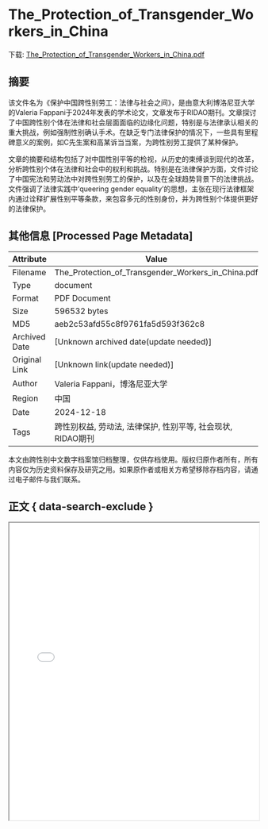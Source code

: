 # The_Protection_of_Transgender_Workers_in_China

<!-- tcd_download_link -->
下载: [The_Protection_of_Transgender_Workers_in_China.pdf](The_Protection_of_Transgender_Workers_in_China.pdf)
<!-- tcd_download_link_end -->

## 摘要

<!-- tcd_abstract -->
该文件名为《保护中国跨性别劳工：法律与社会之间》，是由意大利博洛尼亚大学的Valeria Fappani于2024年发表的学术论文，文章发布于RIDAO期刊。文章探讨了中国跨性别个体在法律和社会层面面临的边缘化问题，特别是与法律承认相关的重大挑战，例如强制性别确认手术。在缺乏专门法律保护的情况下，一些具有里程碑意义的案例，如C先生案和高某诉当当案，为跨性别劳工提供了某种保护。

文章的摘要和结构包括了对中国性别平等的检视，从历史的束缚谈到现代的改革，分析跨性别个体在法律和社会中的权利和挑战。特别是在法律保护方面，文件讨论了中国宪法和劳动法中对跨性别劳工的保护，以及在全球趋势背景下的法律挑战。文件强调了法律实践中‘queering gender equality’的思想，主张在现行法律框架内通过诠释扩展性别平等条款，来包容多元的性别身份，并为跨性别个体提供更好的法律保护。

<!-- tcd_abstract_end -->

## 其他信息 [Processed Page Metadata]

| Attribute       | Value                                  |
|-----------------|----------------------------------------|
| Filename        | The_Protection_of_Transgender_Workers_in_China.pdf                             |
| Type            | document                                 |
| Format          | PDF Document                               |
| Size            | 596532 bytes                           |
| MD5             | aeb2c53afd55c8f9761fa5d593f362c8                                  |
| Archived Date   | [Unknown archived date(update needed)]                             |
| Original Link   | [Unknown link(update needed)]                         |
| Author          | Valeria Fappani，博洛尼亚大学                               |
| Region          | 中国                               |
| Date            | 2024-12-18                                 |
| Tags            | 跨性别权益, 劳动法, 法律保护, 性别平等, 社会现状, RIDAO期刊                                 |

本文由跨性别中文数字档案馆归档整理，仅供存档使用。版权归原作者所有，所有内容仅为历史资料保存及研究之用。如果原作者或相关方希望移除存档内容，请通过电子邮件与我们联系。

## 正文 { data-search-exclude }

<!-- tcd_main_text -->
<iframe src="../The_Protection_of_Transgender_Workers_in_China.pdf" width="100%" height="600px">
    <p>无法显示PDF，请下载查看。</p>
</iframe>
<!-- tcd_main_text_end -->

